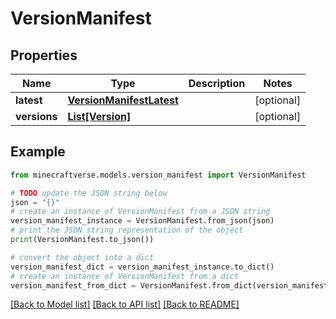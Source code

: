 # VersionManifest


## Properties

Name | Type | Description | Notes
------------ | ------------- | ------------- | -------------
**latest** | [**VersionManifestLatest**](VersionManifestLatest.md) |  | [optional] 
**versions** | [**List[Version]**](Version.md) |  | [optional] 

## Example

```python
from minecraftverse.models.version_manifest import VersionManifest

# TODO update the JSON string below
json = "{}"
# create an instance of VersionManifest from a JSON string
version_manifest_instance = VersionManifest.from_json(json)
# print the JSON string representation of the object
print(VersionManifest.to_json())

# convert the object into a dict
version_manifest_dict = version_manifest_instance.to_dict()
# create an instance of VersionManifest from a dict
version_manifest_from_dict = VersionManifest.from_dict(version_manifest_dict)
```
[[Back to Model list]](../README.md#documentation-for-models) [[Back to API list]](../README.md#documentation-for-api-endpoints) [[Back to README]](../README.md)


